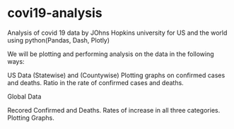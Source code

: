 # covi19-analysis

Analysis of covid 19 data by JOhns Hopkins university for US and the world using python(Pandas, Dash, Plotly)

We will be plotting and performing  analysis on the data in the following ways:

US Data (Statewise) and (Countywise)
Plotting graphs on confirmed cases and deaths.
Ratio in the rate of confirmed cases and deaths.

Global Data 

Recored Confirmed and Deaths.
Rates of increase in all three categories.
Plotting Graphs.

